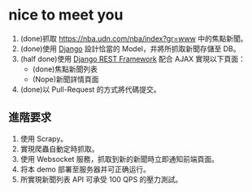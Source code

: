 # nice to meet you
1. (done)抓取 https://nba.udn.com/nba/index?gr=www 中的焦點新聞。
2. (done)使用 [Django](https://www.djangoproject.com/) 設計恰當的 Model，并將所抓取新聞存儲至 DB。
3. (half done)使用 [Django REST Framework](http://www.django-rest-framework.org/) 配合 AJAX 實現以下頁面：
	 * (done)焦點新聞列表
	 * (Nope)新聞詳情頁面
4. (done)以 Pull-Request 的方式將代碼提交。
	
## 進階要求
1. 使用 Scrapy。
2. 實現爬蟲自動定時抓取。
3. 使用 Websocket 服務，抓取到新的新聞時立即通知前端頁面。
4. 将本 demo 部署至服务器并可正确运行。
5. 所實現新聞列表 API 可承受 100 QPS 的壓力測試。
